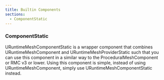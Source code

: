 ```yaml
---
title: Builtin Components
sections:
  - ComponentStatic
---
```


### ComponentStatic

URuntimeMeshComponentStatic is a wrapper component that combines URuntimeMeshComponent and URuntimeMeshProviderStatic such that you can use this component in a similar way to the ProceduralMeshComponent or RMC v3 or lower. Using this component is simple, instead of using URuntimeMeshComponent, simply use URuntimeMeshComponentStatic instead.

